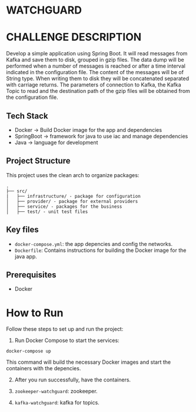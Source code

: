 # WATCHGUARD

# CHALLENGE DESCRIPTION 

Develop a simple application using Spring Boot.
It will read messages from Kafka and save them to disk, grouped in gzip files.
The data dump will be performed when a number of messages is reached or after a time interval indicated in the
configuration file.
The content of the messages will be of String type. When writing them to disk they will be concatenated separated with
carriage returns.
The parameters of connection to Kafka, the Kafka Topic to read and the destination path of the gzip files will be obtained
from the configuration file.

## Tech Stack 

- Docker -> Build Docker image for the app and dependencies
- SpringBoot -> framework for java to use iac and manage dependencies
- Java -> language for development

## Project Structure

This project uses the clean arch to organize packages:

```
.
├── src/
|   ├── infrastructure/ - package for configuration 
│   ├── provider/ - package for external providers
│   ├── service/ - packages for the business           
│   ├── test/ - unit test files
```
## Key files

- `docker-compose.yml`: the app depencies and config the networks.
- `Dockerfile`: Contains instructions for building the Docker image for the java app.

## Prerequisites

- Docker

# How to Run 

Follow these steps to set up and run the project:

1. Run Docker Compose to start the services:

```
docker-compose up 
```

This command will build the necessary Docker images and start the containers with the depencies.

2. After you run successfully, have the containers.

1. `zookeeper-watchguard`: zookeeper.
2. `kafka-watchguard`: kafka for topics.
